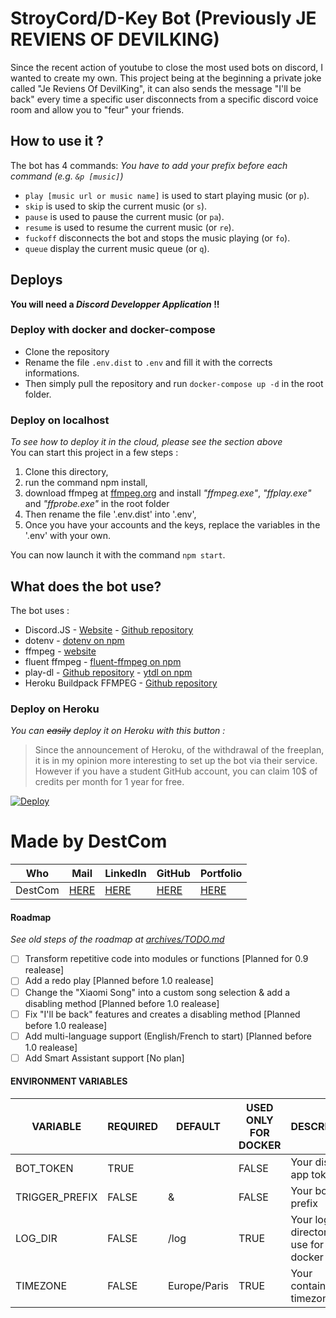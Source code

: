 # StroyCord/D-Key Bot (Previously JE REVIENS OF DEVILKING)

Since the recent action of youtube to close the most used bots on discord, I wanted to create my own.
This project being at the beginning a private joke called "Je Reviens Of DevilKing", it can also sends the message "I'll be back" every time a specific user disconnects from a specific discord voice room and allow you to "feur" your friends.

## How to use it ?

The bot has 4 commands:
_You have to add your prefix before each command (e.g. `&p [music]`)_

- `play [music url or music name]` is used to start playing music (or `p`).
- `skip` is used to skip the current music (or `s`).
- `pause` is used to pause the current music (or `pa`).
- `resume` is used to resume the current music (or `re`).
- `fuckoff` disconnects the bot and stops the music playing (or `fo`).
- `queue` display the current music queue (or `q`).

## Deploys

**You will need a _Discord Developper Application_ !!**

### Deploy with docker and docker-compose

- Clone the repository
- Rename the file `.env.dist` to `.env` and fill it with the corrects informations.
- Then simply pull the repository and run `docker-compose up -d` in the root folder.

### Deploy on localhost

_To see how to deploy it in the cloud, please see the section above_  
You can start this project in a few steps :

1. Clone this directory,
2. run the command npm install,
3. download ffmpeg at [ffmpeg.org](https://www.ffmpeg.org/) and install _"ffmpeg.exe"_, _"ffplay.exe"_ and _"ffprobe.exe"_ in the root folder
4. Then rename the file '.env.dist' into '.env',
5. Once you have your accounts and the keys, replace the variables in the '.env' with your own.

You can now launch it with the command `npm start`.

## What does the bot use?

The bot uses :

- Discord.JS - [Website](https://discord.js.org/#/) - [Github repository](https://github.com/discordjs/discord.js/)
- dotenv - [dotenv on npm](https://www.npmjs.com/package/dotenv)
- ffmpeg - [website](https://www.ffmpeg.org/)
- fluent ffmpeg - [fluent-ffmpeg on npm](https://www.npmjs.com/package/fluent-ffmpeg)
- play-dl - [Github repository](https://github.com/play-dl/play-dl) - [ytdl on npm](https://www.npmjs.com/package/play-dl)
- Heroku Buildpack FFMPEG - [Github repository](https://github.com/jonathanong/heroku-buildpack-ffmpeg-latest)

### Deploy on Heroku

_You can ~~easily~~ deploy it on Heroku with this button :_

> Since the announcement of Heroku, of the withdrawal of the freeplan, it is in my opinion more interesting to set up the bot via their service.
> However if you have a student GitHub account, you can claim 10$ of credits per month for 1 year for free.

[![Deploy](https://www.herokucdn.com/deploy/button.svg)](https://heroku.com/deploy?template=https://github.com/DestroyCom/JE-REVIENS-OF-DEVILKING)

# Made by DestCom

| Who     | Mail                                       | LinkedIn                                         | GitHub                                | Portfolio                                  |
| ------- | ------------------------------------------ | ------------------------------------------------ | ------------------------------------- | ------------------------------------------ |
| DestCom | [HERE](antoine.azevedo-da-silva@hetic.net) | [HERE](https://www.linkedin.com/in/antoine-ads/) | [HERE](https://github.com/DestroyCom) | [HERE](https://portfolio.destcom.website/) |

#### Roadmap

_See old steps of the roadmap at [archives/TODO.md](./archives/TODO.md)_

- [ ] Transform repetitive code into modules or functions [Planned for 0.9 realease]
- [ ] Add a redo play [Planned before 1.0 realease]
- [ ] Change the "Xiaomi Song" into a custom song selection & add a disabling method [Planned before 1.0 realease]
- [ ] Fix "I'll be back" features and creates a disabling method [Planned before 1.0 realease]
- [ ] Add multi-language support (English/French to start) [Planned before 1.0 realease]
- [ ] Add Smart Assistant support [No plan]

#### ENVIRONMENT VARIABLES

| VARIABLE       | REQUIRED | DEFAULT      | USED ONLY FOR DOCKER | DESCRIPTION                                |
| -------------- | -------- | ------------ | -------------------- | ------------------------------------------ |
| BOT_TOKEN      | TRUE     |              | FALSE                | Your discord app token                     |
| TRIGGER_PREFIX | FALSE    | &            | FALSE                | Your bot prefix                            |
| LOG_DIR        | FALSE    | /log         | TRUE                 | Your logging directory path use for docker |
| TIMEZONE       | FALSE    | Europe/Paris | TRUE                 | Your container timezone                    |
